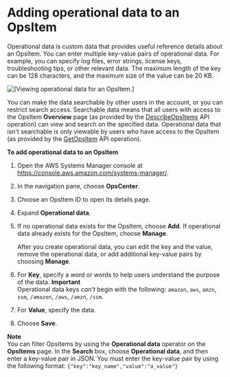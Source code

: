 # Adding operational data to an OpsItem<a name="OpsCenter-working-with-OpsItems-adding-operational-data"></a>

Operational data is custom data that provides useful reference details about an OpsItem\. You can enter multiple key\-value pairs of operational data\. For example, you can specify log files, error strings, license keys, troubleshooting tips, or other relevant data\. The maximum length of the key can be 128 characters, and the maximum size of the value can be 20 KB\. 

![\[Viewing operational data for an OpsItem.\]](http://docs.aws.amazon.com/systems-manager/latest/userguide/images/OpsItems_working_scenario_7.png)

You can make the data searchable by other users in the account, or you can restrict search access\. Searchable data means that all users with access to the OpsItem **Overview** page \(as provided by the [DescribeOpsItems](https://docs.aws.amazon.com/systems-manager/latest/APIReference/API_DescribeOpsItems.html) API operation\) can view and search on the specified data\. Operational data that isn't searchable is only viewable by users who have access to the OpsItem \(as provided by the [GetOpsItem](https://docs.aws.amazon.com/systems-manager/latest/APIReference/API_GetOpsItem.html) API operation\)\.

**To add operational data to an OpsItem**

1. Open the AWS Systems Manager console at [https://console\.aws\.amazon\.com/systems\-manager/](https://console.aws.amazon.com/systems-manager/)\.

1. In the navigation pane, choose **OpsCenter**\.

1. Choose an OpsItem ID to open its details page\.

1. Expand **Operational data**\.

1. If no operational data exists for the OpsItem, choose **Add**\. If operational data already exists for the OpsItem, choose **Manage**\.

   After you create operational data, you can edit the key and the value, remove the operational data, or add additional key\-value pairs by choosing **Manage**\. 

1. For **Key**, specify a word or words to help users understand the purpose of the data\.
**Important**  
Operational data keys *can't* begin with the following: `amazon`, `aws`, `amzn`, `ssm`, `/amazon`, `/aws`, `/amzn`, `/ssm`\.

1. For **Value**, specify the data\.

1. Choose **Save**\.

**Note**  
You can filter OpsItems by using the **Operational data** operator on the **OpsItems** page\. In the **Search** box, choose **Operational data**, and then enter a key\-value pair in JSON\. You must enter the key\-value pair by using the following format: `{"key":"key_name","value":"a_value"}`